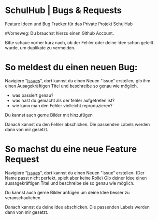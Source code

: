 # SchulHub | Bugs & Requests
Feature Ideen und Bug Tracker für das Private Projekt SchulHub


#Vorneweg:
Du brauchst hierzu einen Github Account.

Bitte schaue vorher kurz nach, ob der Fehler oder deine Idee schon geteilt wurde,
um duplikate zu vermeiden.

# So meldest du einen neuen Bug:

Navigiere "[Issues](github.com/TheFoxCraft/schulhub_issues/issues)",
dort kannst du einen Neuen "Issue" erstellen,
gib ihm einen Ausagekräftigen Titel und 
beschreibe so genau wie möglich. 

- was passiert genau?
- was hast du gemacht als der fehler aufgetreten ist?
- wie kann man den Fehler vielleicht reproduzieren?

Du kannst auch gerne Bilder mit hinzufügen

Danach kannst du den Fehler abschicken.
Die passenden Labels werden dann von mir gesetzt.



# So machst du eine neue Feature Request

Navigiere "[Issues](github.com/TheFoxCraft/schulhub_issues/issues)",
dort kannst du einen Neuen "Issue" erstellen.
(Der Name passt nicht perfekt, spielt aber keine Rolle)
Gib deiner Idee einen aussagekräftigen Titel und beschreibe
sie so genau wie möglich.

Du kannst auch gerne Bilder anfügen um deine Idee besser zu veranschaulichen.

Danach kannst du deine Idee abschicken.
Die passenden Labels werden dann von mir gesetzt.

